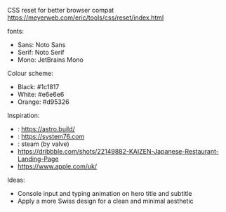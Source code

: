 CSS reset for better browser compat
https://meyerweb.com/eric/tools/css/reset/index.html

fonts:
- Sans: Noto Sans
- Serif: Noto Serif
- Mono: JetBrains Mono

Colour scheme:
- Black: #1c1817
- White: #e6e6e6
- Orange: #d95326

Inspiration:
- : https://astro.build/
- : https://system76.com
- : steam (by valve)
- https://dribbble.com/shots/22149882-KAIZEN-Japanese-Restaurant-Landing-Page
- https://www.apple.com/uk/

Ideas:
- Console input and typing animation on hero title and subtitle
- Apply a more Swiss design for a clean and minimal aesthetic